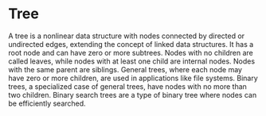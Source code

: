 # Tree
A tree is a nonlinear data structure with nodes connected by directed or undirected edges, extending the concept of linked data structures. It has a root node and can have zero or more subtrees. Nodes with no children are called leaves, while nodes with at least one child are internal nodes. Nodes with the same parent are siblings. General trees, where each node may have zero or more children, are used in applications like file systems. Binary trees, a specialized case of general trees, have nodes with no more than two children. Binary search trees are a type of binary tree where nodes can be efficiently searched.
